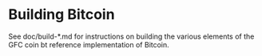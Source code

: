 Building Bitcoin
================

See doc/build-*.md for instructions on building the various
elements of the GFC coin bt reference implementation of Bitcoin.
